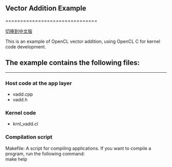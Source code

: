 
## Vector Addition Example
===============================

[切换到中文版](./README_CN.md)

This is an example of OpenCL vector addition, using OpenCL C for kernel code development.

## The example contains the following files:
---------------------
### Host code at the app layer

- vadd.cpp
- vadd.h

### Kernel code

- krnl_vadd.cl

### Compilation script
Makefile: A script for compiling applications.
If you want to compile a program, run the following command:
​	
	make help
​		





